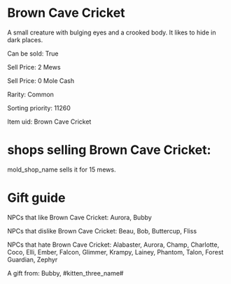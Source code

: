 # Brown Cave Cricket

A small creature with bulging eyes and a crooked body. It likes to hide in dark places.

Can be sold: True

Sell Price: 2 Mews

Sell Price: 0 Mole Cash

Rarity: Common

Sorting priority: 11260

Item uid: Brown Cave Cricket

# shops selling Brown Cave Cricket:

mold_shop_name sells it for 15 mews.

# Gift guide

NPCs that like Brown Cave Cricket: Aurora, Bubby

NPCs that dislike Brown Cave Cricket: Beau, Bob, Buttercup, Fliss

NPCs that hate Brown Cave Cricket: Alabaster, Aurora, Champ, Charlotte, Coco, Elli, Ember, Falcon, Glimmer, Krampy, Lainey, Phantom, Talon, Forest Guardian, Zephyr

A gift from: Bubby, #kitten_three_name#
